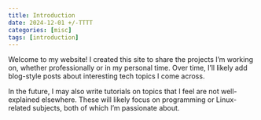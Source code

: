 ```yaml
---
title: Introduction
date: 2024-12-01 +/-TTTT
categories: [misc]
tags: [introduction]
---
```


Welcome to my website! I created this site to share the projects I’m working on, whether professionally or in my personal
time. Over time, I’ll likely add blog-style posts about interesting tech topics I come across.

In the future, I may also write tutorials on topics that I feel are not well-explained elsewhere. These will likely focus
on programming or Linux-related subjects, both of which I’m passionate about.

